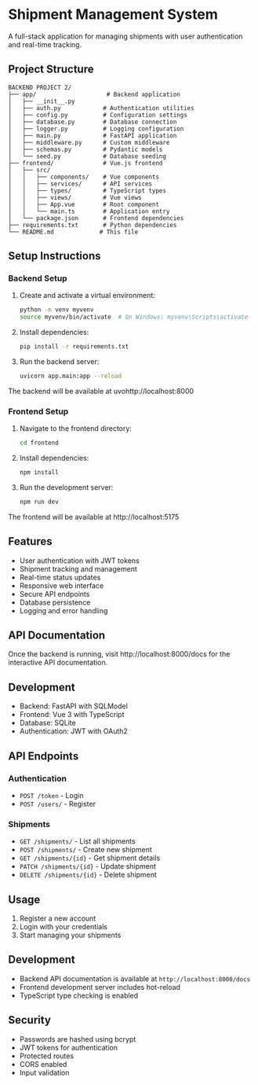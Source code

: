 # Shipment Management System

A full-stack application for managing shipments with user authentication and real-time tracking.

## Project Structure

```
BACKEND PROJECT 2/
├── app/                    # Backend application
│   ├── __init__.py
│   ├── auth.py            # Authentication utilities
│   ├── config.py          # Configuration settings
│   ├── database.py        # Database connection
│   ├── logger.py          # Logging configuration
│   ├── main.py            # FastAPI application
│   ├── middleware.py      # Custom middleware
│   ├── schemas.py         # Pydantic models
│   └── seed.py            # Database seeding
├── frontend/              # Vue.js frontend
│   ├── src/
│   │   ├── components/    # Vue components
│   │   ├── services/      # API services
│   │   ├── types/         # TypeScript types
│   │   ├── views/         # Vue views
│   │   ├── App.vue        # Root component
│   │   └── main.ts        # Application entry
│   └── package.json       # Frontend dependencies
├── requirements.txt       # Python dependencies
└── README.md             # This file
```

## Setup Instructions

### Backend Setup

1. Create and activate a virtual environment:
   ```bash
   python -m venv myvenv
   source myvenv/bin/activate  # On Windows: myvenv\Scripts\activate
   ```

2. Install dependencies:
   ```bash
   pip install -r requirements.txt
   ```

3. Run the backend server:
   ```bash
   uvicorn app.main:app --reload
   ```

The backend will be available at uvohttp://localhost:8000

### Frontend Setup

1. Navigate to the frontend directory:
   ```bash
   cd frontend
   ```

2. Install dependencies:
   ```bash
   npm install
   ```

3. Run the development server:
   ```bash
   npm run dev
   ```

The frontend will be available at http://localhost:5175

## Features

- User authentication with JWT tokens
- Shipment tracking and management
- Real-time status updates
- Responsive web interface
- Secure API endpoints
- Database persistence
- Logging and error handling

## API Documentation

Once the backend is running, visit http://localhost:8000/docs for the interactive API documentation.

## Development

- Backend: FastAPI with SQLModel
- Frontend: Vue 3 with TypeScript
- Database: SQLite
- Authentication: JWT with OAuth2

## API Endpoints

### Authentication
- `POST /token` - Login
- `POST /users/` - Register

### Shipments
- `GET /shipments/` - List all shipments
- `POST /shipments/` - Create new shipment
- `GET /shipments/{id}` - Get shipment details
- `PATCH /shipments/{id}` - Update shipment
- `DELETE /shipments/{id}` - Delete shipment

## Usage

1. Register a new account
2. Login with your credentials
3. Start managing your shipments

## Development

- Backend API documentation is available at `http://localhost:8000/docs`
- Frontend development server includes hot-reload
- TypeScript type checking is enabled

## Security

- Passwords are hashed using bcrypt
- JWT tokens for authentication
- Protected routes
- CORS enabled
- Input validation 